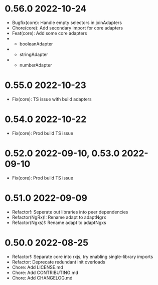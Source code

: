 # 0.56.0 2022-10-24

- Bugfix(core): Handle empty selectors in joinAdapters
- Chore(core): Add secondary import for core adapters
- Feat(core): Add some core adapters
- - booleanAdapter
- - stringAdapter
- - numberAdapter

# 0.55.0 2022-10-23

- Fix(core): TS issue with build adapters

# 0.54.0 2022-10-22

- Fix(core): Prod build TS issue

# 0.52.0 2022-09-10, 0.53.0 2022-09-10

- Fix(core): Prod build TS issue

# 0.51.0 2022-09-09

- Refactor!: Seperate out libraries into peer dependencies
- Refactor(NgRx)!: Rename adapt to adaptNgrx
- Refactor(Ngxs)!: Rename adapt to adaptNgxs

# 0.50.0 2022-08-25

- Refactor!: Separate core into rxjs, try enabling single-library imports
- Refactor: Deprecate redundant init overloads
- Chore: Add LICENSE.md
- Chore: Add CONTRIBUTING.md
- Chore: Add CHANGELOG.md
